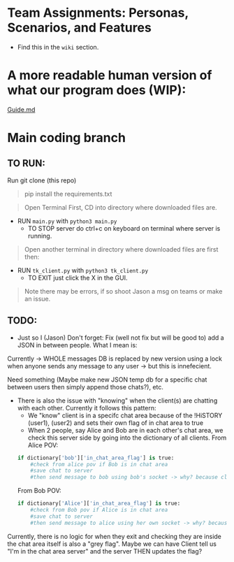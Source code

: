 # Team Assignments: Personas, Scenarios, and Features
- Find this in the `wiki` section.

# A more readable human version of what our program does (WIP):

[Guide.md](guide/guide.md)


# Main coding branch 

## TO RUN:
Run git clone (this repo)
> pip install the requirements.txt

> Open Terminal First, CD into directory where downloaded files are.
* RUN `main.py` with `python3 main.py`
    - TO STOP server do ctrl+c on keyboard on terminal where server is running.
    
> Open another terminal in directory where downloaded files are first then:
* RUN `tk_client.py` with `python3 tk_client.py`
    - TO EXIT just click the X in the GUI.

> Note there may be errors, if so shoot Jason a msg on teams or make an issue.

## TODO:

- Just so I (Jason) Don't forget: Fix (well not fix but will be good to) add a JSON in between people. What I mean is:

Currently -> WHOLE messages DB is replaced by new version using a lock when anyone sends any message to any user -> but this is innefecient. 

Need something (Maybe make new JSON temp db for a specific chat between users then simply append those chats?), etc.

- There is also the issue with "knowing" when the client(s) are chatting with each other. Currently it follows this pattern:
    - We "know" client is in a specifc chat area because of the !HiSTORY (user1), (user2) and sets their own flag of in chat area to true
    - When 2 people, say Alice and Bob are in each other's chat area, we check this server side by going into the dictionary of all clients.
    From Alice POV:
    ```py
    if dictionary['bob']['in_chat_area_flag'] is true:
        #check from alice pov if Bob is in chat area
        #save chat to server
        #then send message to bob using bob's socket -> why? because client side there is a thread already appending to chat area.
    ```
    From Bob POV:
    ```py
    if dictionary['Alice']['in_chat_area_flag'] is true:
        #check from Bob pov if Alice is in chat area
        #save chat to server
        #then send message to alice using her own socket -> why? because client side there is a thread already appending to chat area.
    ```
Currently, there is no logic for when they exit and checking they are inside the chat area itself is also a "grey flag". Maybe we can have Client tell us "I'm in the chat area server" and the server THEN updates the flag?